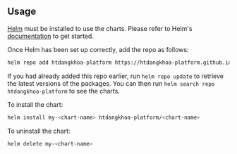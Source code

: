 ## Usage

[Helm](https://helm.sh) must be installed to use the charts.  Please refer to
Helm's [documentation](https://helm.sh/docs) to get started.

Once Helm has been set up correctly, add the repo as follows:

```bash
helm repo add htdangkhoa-platform https://htdangkhoa-platform.github.io/helm-charts
```

If you had already added this repo earlier, run `helm repo update` to retrieve
the latest versions of the packages.  You can then run `helm search repo
htdangkhoa-platform` to see the charts.

To install the <chart-name> chart:

```bash
helm install my-<chart-name> htdangkhoa-platform/<chart-name>
```

To uninstall the chart:

```bash
helm delete my-<chart-name>
```
